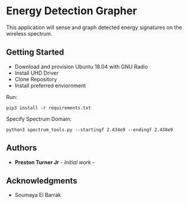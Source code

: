 # Energy Detection Grapher

This application will sense and graph detected energy signatures on the wireless spectrum.

## Getting Started

- Download and provision Ubuntu 18.04 with GNU Radio
- Install UHD Driver
- Clone Repository
- Install preferred enviornment

Run:
```
pip3 install -r requirements.txt
```
Specify Spectrum Domain:
```
python3 spectrum_tools.py --startingf 2.434e9 --endingf 2.438e9
```
## Authors

* **Preston Turner Jr** - *Initial work* - 

## Acknowledgments

* Soumaya El Barrak
